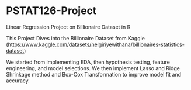 # PSTAT126-Project
Linear Regression Project on Billionaire Dataset in R

This Project Dives into the Billionaire Dataset from Kaggle (https://www.kaggle.com/datasets/nelgiriyewithana/billionaires-statistics-dataset)

We started from implementing EDA, then hypothesis testing, feature engineering, and model selections.
We then implement Lasso and Ridge Shrinkage method and Box-Cox Transformation to improve model fit and accuracy. 

